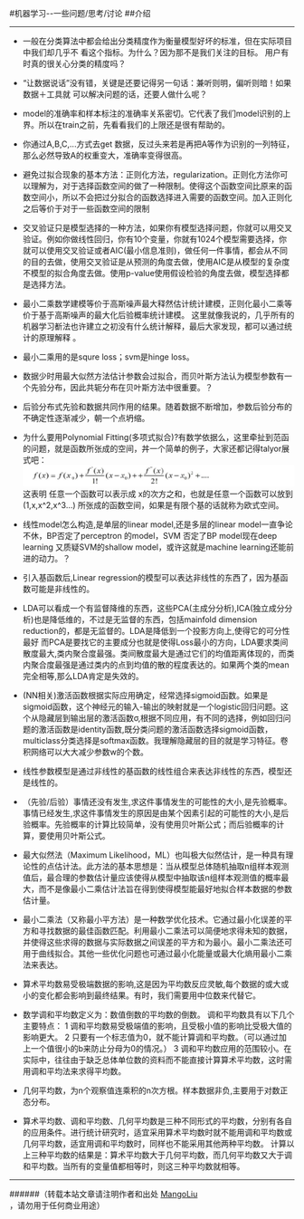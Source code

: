 ﻿#机器学习--一些问题/思考/讨论
##介绍

--------------------------------
* 一般在分类算法中都会给出分类精度作为衡量模型好坏的标准，但在实际项目中我们却几乎不
看这个指标。为什么？因为那不是我们关注的目标。
用户有时真的很关心分类的精度吗？

* “让数据说话”没有错，关键是还要记得另一句话：兼听则明，偏听则暗！如果数据＋工具就
可以解决问题的话，还要人做什么呢？

* model的准确率和样本标注的准确率关系密切。它代表了我们model识别的上界。所以在train之前，先看看我们的上限还是很有帮助的。

* 你通过A,B,C,...方式去get 数据，反过头来若是再把A等作为识别的一列特征，那么必然导致A的权重变大，准确率变得很高。

* 避免过拟合现象的基本方法：正则化方法，regularization。正则化方法你可以理解为，对于选择函数空间的做了一种限制。使得这个函数空间比原来的函数空间小，所以不会把过分拟合的函数选择进入需要的函数空间。加入正则化之后等价于对于一些函数空间的限制

* 交叉验证只是模型选择的一种方法，如果你有模型选择问题，你就可以用交叉验证。例如你做线性回归，你有10个变量，你就有1024个模型需要选择，你就可以使用交叉验证或者AIC(最小信息准则)，做任何一件事情，都会从不同的目的去做，使用交叉验证是从预测的角度去做，使用AIC是从模型的复杂度不模型的拟合角度去做。使用p-value使用假设检验的角度去做，模型选择都是选择方法。

* 最小二乘数学建模等价于高斯噪声最大释然估计统计建模，正则化最小二乘等价于基于高斯噪声的最大化后验概率统计建模。 这里就像我说的，几乎所有的机器学习斱法也许建立之初没有什么统计解释，最后大家发现，都可以通过统计的原理解释 。

* 最小二乘用的是squre loss；svm是hinge loss。

* 数据少时用最大似然方法估计参数会过拟合，而贝叶斯方法认为模型参数有一个先验分布，因此共轭分布在贝叶斯方法中很重要。？

* 后验分布式先验和数据共同作用的结果。随着数据不断增加，参数后验分布的不确定性逐渐减少，朝一个点坍缩。

* 为什么要用Polynomial Fitting(多项式拟合)?有数学依据么，这里牵扯到范函的问题，就是函数所张成的空间，丼一个简单的例子，大家还都记得talyor展式吧：<br>
![talyor展开式](/images/jiqixuexi/ML_talyor.png)<br>
这表明 任意一个函数可以表示成 x的次方之和，也就是任意一个函数可以放到(1,x,x^2,x^3...)
所张成的函数空间，如果是有限个基的话就称为欧式空间。

* 线性model怎么构造,是单层的linear model,还是多层的linear model一直争论不休，BP否定了perceptron 的model，SVM 否定了BP model现在deep learning 又质疑SVM的shallow model，或许这就是machine learning还能前进的动力。？

* 引入基函数后,Linear regression的模型可以表达非线性的东西了，因为基函数可能是非线性的。

* LDA可以看成一个有监督降维的东西，这些PCA(主成分分析),ICA(独立成分分析)也是降低维的，不过是无监督的东西，包括mainfold dimension reduction的，都是无监督的。LDA是降低到一个投影方向上,使得它的可分性最好 而PCA是要找它的主要成分也就是使得Loss最小的方向，LDA要求类间散度最大,类内聚合度最强。类间散度最大是通过它们的均值距离体现的，而类内聚合度最强是通过类内的点到均值的散的程度表达的。如果两个类的mean完全相等,那么LDA肯定是失效的。

* (NN相关)激活函数根据实际应用确定，经常选择sigmoid函数。如果是sigmoid函数，这个神经元的输入-输出的映射就是一个logistic回归问题。这个从隐藏层到输出层的激活函数σ,根据不同应用，有不同的选择，例如回归问题的激活函数是identity函数,既分类问题的激活函数选择sigmoid函数，multiclass分类选择是softmax函数。我理解隐藏层的目的就是学习特征。卷积网络可以大大减少参数w的个数。

* 线性参数模型是通过非线性的基函数的线性组合来表达非线性的东西，模型还是线性的。

* （先验/后验）事情还没有发生,求这件事情发生的可能性的大小,是先验概率。事情已经发生,求这件事情发生的原因是由某个因素引起的可能性的大小,是后验概率。先验概率的计算比较简单，没有使用贝叶斯公式；而后验概率的计算，要使用贝叶斯公式。

* 最大似然法（Maximum Likelihood，ML）也叫极大似然估计，是一种具有理论性的点估计法。此方法的基本思想是：当从模型总体随机抽取n组样本观测值后，最合理的参数估计量应该使得从模型中抽取该n组样本观测值的概率最大，而不是像最小二乘估计法旨在得到使得模型能最好地拟合样本数据的参数估计量。

* 最小二乘法（又称最小平方法）是一种数学优化技术。它通过最小化误差的平方和寻找数据的最佳函数匹配。利用最小二乘法可以简便地求得未知的数据，并使得这些求得的数据与实际数据之间误差的平方和为最小。最小二乘法还可用于曲线拟合。其他一些优化问题也可通过最小化能量或最大化熵用最小二乘法来表达。


* 算术平均数易受极端数据的影响,这是因为平均数反应灵敏,每个数据的或大或小的变化都会影响到最终结果。有时，我们需要用中位数来代替它。

* 数学调和平均数定义为：数值倒数的平均数的倒数。
调和平均数具有以下几个主要特点：
1 调和平均数易受极端值的影响，且受极小值的影响比受极大值的影响更大。
2 只要有一个标志值为0，就不能计算调和平均数。（可以通过加上一个值很小的b来防止分母为0的情况。）
3 调和平均数应用的范围较小。在实际中，往往由于缺乏总体单位数的资料而不能直接计算算术平均数，这时需用调和平均法来求得平均数。

* 几何平均数，为n个观察值连乘积的n次方根。样本数据非负,主要用于对数正态分布。

* 算术平均数、调和平均数、几何平均数是三种不同形式的平均数，分别有各自的应用条件。进行统计研究时，适宜采用算术平均数时就不能用调和平均数或几何平均数，适宜用调和平均数时，同样也不能采用其他两种平均数。
计算以上三种平均数的结果是：算术平均数大于几何平均数，而几何平均数又大于调和平均数。当所有的变量值都相等时，则这三种平均数就相等。

--------------------------------
######（转载本站文章请注明作者和出处 <a href="https://github.com/MangoLiu">MangoLiu</a> ，请勿用于任何商业用途）

